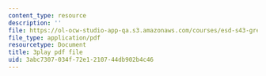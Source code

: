 ```yaml
---
content_type: resource
description: ''
file: https://ol-ocw-studio-app-qa.s3.amazonaws.com/courses/esd-s43-green-supply-chain-management-spring-2014/3abc7307034f72e1210744db902b4c46_gpuvUU0Nl4k.pdf
file_type: application/pdf
resourcetype: Document
title: 3play pdf file
uid: 3abc7307-034f-72e1-2107-44db902b4c46
---
```

